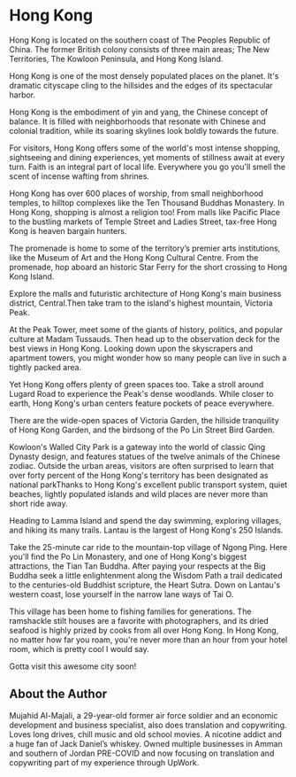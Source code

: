 # Hong Kong

Hong Kong is located on the southern coast of The Peoples Republic of China. The former British colony consists of three main areas; The New Territories, The Kowloon Peninsula, and Hong Kong Island.

Hong Kong is one of the most densely populated places on the planet. It's dramatic cityscape cling to the hillsides and the edges of its spectacular harbor.

Hong Kong is the embodiment of yin and yang, the Chinese concept of balance. It is filled with neighborhoods that resonate with Chinese and colonial tradition, while its soaring skylines look boldly towards the future.

For visitors, Hong Kong offers some of the world's most intense shopping, sightseeing and dining experiences, yet moments of stillness await at every turn. Faith is an integral part of local life. Everywhere you go you'll smell the scent of incense wafting from shrines.

Hong Kong has over 600 places of worship, from small neighborhood temples, to hilltop complexes like the Ten Thousand Buddhas Monastery. In Hong Kong, shopping is almost a religion too! From malls like Pacific Place to the bustling markets of Temple Street and Ladies Street, tax-free Hong Kong is heaven bargain hunters.

The promenade is home to some of the territory’s premier arts institutions, like the Museum of Art and the Hong Kong Cultural Centre. From the promenade, hop aboard an historic Star Ferry for the short crossing to Hong Kong Island.

Explore the malls and futuristic architecture of Hong Kong's main business district, Central.Then take tram to the island's highest mountain, Victoria Peak.

At the Peak Tower, meet some of the giants of history, politics, and popular culture at Madam Tussauds.
Then head up to the observation deck for the best views in Hong Kong. Looking down upon the skyscrapers and apartment towers, you might wonder how so many people can live in such a tightly packed area.

Yet Hong Kong offers plenty of green spaces too. Take a stroll around Lugard Road to experience the Peak's dense woodlands. While closer to earth, Hong Kong's urban centers feature pockets of peace everywhere.

There are the wide-open spaces of Victoria Garden, the hillside tranquility of Hong Kong Garden, and the birdsong of the Po Lin Street Bird Garden.

Kowloon's Walled City Park is a gateway into the world of classic Qing Dynasty design, and features statues of the twelve animals of the Chinese zodiac. Outside the urban areas, visitors are often surprised to learn that over forty percent of the Hong Kong's territory has been designated as national parkThanks to Hong Kong's excellent public transport system, quiet beaches, lightly populated islands and wild places are never more than short ride away.

Heading to Lamma Island and spend the day swimming, exploring villages, and hiking its many trails. Lantau is the largest of Hong Kong's 250 Islands.

Take the 25-minute car ride to the mountain-top village of Ngong Ping. Here you'll find the Po Lin Monastery, and one of Hong Kong's biggest attractions, the Tian Tan Buddha. After paying your respects at the Big Buddha seek a little enlightenment along the Wisdom Path a trail dedicated to the centuries-old Buddhist scripture, the Heart Sutra. Down on Lantau's western coast, lose yourself in the narrow lane ways of Tai O.

This village has been home to fishing families for generations. The ramshackle stilt houses are a favorite with photographers, and its dried seafood is highly prized by cooks from all over Hong Kong. In Hong Kong, no matter how far you roam, you're never more than an hour from your hotel room, which is pretty cool I would say.

Gotta visit this awesome city soon!

## About the Author

Mujahid Al-Majali, a 29-year-old former air force soldier and an economic development and business specialist, also does translation and copywriting. Loves long drives, chill music and old school movies. A nicotine addict and a huge fan of Jack Daniel’s whiskey. Owned multiple businesses in Amman and southern of Jordan PRE-COVID and now focusing on translation and copywriting part of my experience through UpWork.
